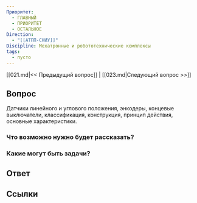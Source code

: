 ```yaml
---
Приоритет:
  - ГЛАВНЫЙ
  - ПРИОРИТЕТ
  - ОСТАЛЬНОЕ
Direction:
  - "[[АТПП-СНИУ]]" 
Discipline: Мехатронные и робототехнические комплексы 
tags:
  - пусто
---
```

[[021.md|<< Предыдущий вопрос]] | [[023.md|Следующий вопрос >>]]
## Вопрос

Датчики линейного и углового положения, энкодеры, концевые выключатели, классификация, конструкция, принцип действия, основные характеристики.

### Что возможно нужно будет рассказать?

### Какие могут быть задачи?

## Ответ

## Ссылки
